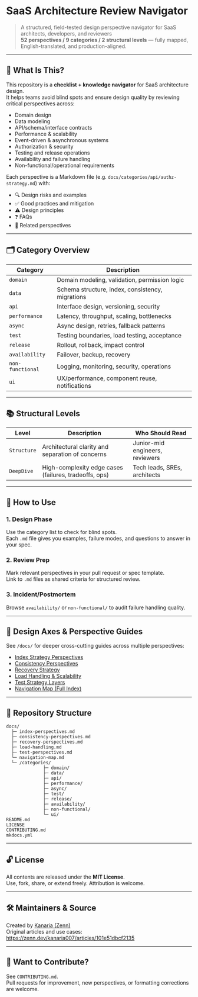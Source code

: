 # SaaS Architecture Review Navigator

> A structured, field-tested design perspective navigator for SaaS architects, developers, and reviewers  
> **52 perspectives / 9 categories / 2 structural levels** — fully mapped, English-translated, and production-aligned.

---

## 🧭 What Is This?

This repository is a **checklist + knowledge navigator** for SaaS architecture design.  
It helps teams avoid blind spots and ensure design quality by reviewing critical perspectives across:

- Domain design
- Data modeling
- API/schema/interface contracts
- Performance & scalability
- Event-driven & asynchronous systems
- Authorization & security
- Testing and release operations
- Availability and failure handling
- Non-functional/operational requirements

Each perspective is a Markdown file (e.g. `docs/categories/api/authz-strategy.md`) with:

- 🔍 Design risks and examples  
- ✅ Good practices and mitigation  
- ⚠️ Design principles  
- ❓ FAQs  
- 🔗 Related perspectives  

---

## 🗂 Category Overview

| Category | Description |
|----------|-------------|
| `domain` | Domain modeling, validation, permission logic |
| `data` | Schema structure, index, consistency, migrations |
| `api` | Interface design, versioning, security |
| `performance` | Latency, throughput, scaling, bottlenecks |
| `async` | Async design, retries, fallback patterns |
| `test` | Testing boundaries, load testing, acceptance |
| `release` | Rollout, rollback, impact control |
| `availability` | Failover, backup, recovery |
| `non-functional` | Logging, monitoring, security, operations |
| `ui` | UX/performance, component reuse, notifications |

---

## 📚 Structural Levels

| Level | Description | Who Should Read |
|-------|-------------|-----------------|
| `Structure` | Architectural clarity and separation of concerns | Junior-mid engineers, reviewers |
| `DeepDive` | High-complexity edge cases (failures, tradeoffs, ops) | Tech leads, SREs, architects |

---

## 🚀 How to Use

### 1. Design Phase
Use the category list to check for blind spots.  
Each `.md` file gives you examples, failure modes, and questions to answer in your spec.

### 2. Review Prep
Mark relevant perspectives in your pull request or spec template.  
Link to `.md` files as shared criteria for structured review.

### 3. Incident/Postmortem
Browse `availability/` or `non-functional/` to audit failure handling quality.

---

## 🧠 Design Axes & Perspective Guides

See `/docs/` for deeper cross-cutting guides across multiple perspectives:

- [Index Strategy Perspectives](./docs/index-perspectives.md)
- [Consistency Perspectives](./docs/consistency-perspectives.md)
- [Recovery Strategy](./docs/recovery-perspectives.md)
- [Load Handling & Scalability](./docs/load-handling.md)
- [Test Strategy Layers](./docs/test-perspectives.md)
- [Navigation Map (Full Index)](./docs/navigation-map.md)

---

## 📁 Repository Structure

```
docs/
  ├─ index-perspectives.md
  ├─ consistency-perspectives.md
  ├─ recovery-perspectives.md
  ├─ load-handling.md
  ├─ test-perspectives.md
  └─ navigation-map.md
  └─ /categories/
              ├─ domain/
              ├─ data/
              ├─ api/
              ├─ performance/
              ├─ async/
              ├─ test/
              ├─ release/
              ├─ availability/
              ├─ non-functional/
              └─ ui/
README.md
LICENSE
CONTRIBUTING.md
mkdocs.yml
```

---

## 🔓 License

All contents are released under the **MIT License**.  
Use, fork, share, or extend freely. Attribution is welcome.

---

## 🛠 Maintainers & Source

Created by [Kanaria (Zenn)](https://zenn.dev/kanaria007)  
Original articles and use cases:  
https://zenn.dev/kanaria007/articles/101e51dbcf2135

---

## 🧭 Want to Contribute?

See `CONTRIBUTING.md`.  
Pull requests for improvement, new perspectives, or formatting corrections are welcome.

